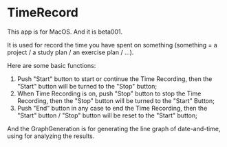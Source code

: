 # TimeRecord

This app is for MacOS. And it is beta001.

It is used for record the time you have spent on something (something = a project / a study plan / an exercise plan / ...).

Here are some basic functions:
1. Push "Start" button to start or continue the Time Recording, then the "Start" button will be turned to the "Stop" button;
2. When Time Recording is on, push "Stop" button to stop the Time Recording, then the "Stop" button will be turned to the "Start" Button;
3. Push "End" button in any case to end the Time Recording, then the "Start" button / "Stop" button will be reset to the "Start" button;


And the GraphGeneration is for generating the line graph of date-and-time, using for analyzing the results.
